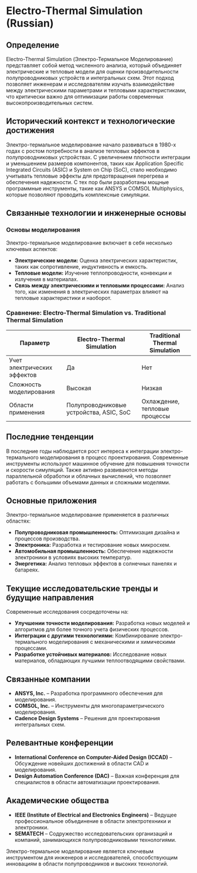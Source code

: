 # Electro-Thermal Simulation (Russian)

## Определение

Electro-Thermal Simulation (Электро-Термальное Моделирование) представляет собой метод численного анализа, который объединяет электрические и тепловые модели для оценки производительности полупроводниковых устройств и интегральных схем. Этот подход позволяет инженерам и исследователям изучать взаимодействие между электрическими параметрами и тепловыми характеристиками, что критически важно для оптимизации работы современных высокопроизводительных систем.

## Исторический контекст и технологические достижения

Электро-термальное моделирование начало развиваться в 1980-х годах с ростом потребности в анализе тепловых эффектов в полупроводниковых устройствах. С увеличением плотности интеграции и уменьшением размеров компонентов, таких как Application Specific Integrated Circuits (ASIC) и System on Chip (SoC), стало необходимо учитывать тепловые эффекты для предотвращения перегрева и обеспечения надежности. С тех пор были разработаны мощные программные инструменты, такие как ANSYS и COMSOL Multiphysics, которые позволяют проводить комплексные симуляции.

## Связанные технологии и инженерные основы

### Основы моделирования

Электро-термальное моделирование включает в себя несколько ключевых аспектов:

- **Электрические модели:** Оценка электрических характеристик, таких как сопротивление, индуктивность и емкость.
- **Тепловые модели:** Изучение теплопроводности, конвекции и излучения в материалах.
- **Связь между электрическими и тепловыми процессами:** Анализ того, как изменения в электрических параметрах влияют на тепловые характеристики и наоборот.

### Сравнение: Electro-Thermal Simulation vs. Traditional Thermal Simulation

| Параметр                     | Electro-Thermal Simulation           | Traditional Thermal Simulation    |
|------------------------------|-------------------------------------|-----------------------------------|
| Учет электрических эффектов   | Да                                  | Нет                               |
| Сложность моделирования       | Высокая                             | Низкая                            |
| Области применения            | Полупроводниковые устройства, ASIC, SoC | Охлаждение, тепловые процессы    |

## Последние тенденции

В последние годы наблюдается рост интереса к интеграции электро-термального моделирования в процесс проектирования. Современные инструменты используют машинное обучение для повышения точности и скорости симуляций. Также активно развиваются методы параллельной обработки и облачных вычислений, что позволяет работать с большими объемами данных и сложными моделями.

## Основные приложения

Электро-термальное моделирование применяется в различных областях:

- **Полупроводниковая промышленность:** Оптимизация дизайна и процессов производства.
- **Электроника:** Разработка и тестирование новых микросхем.
- **Автомобильная промышленность:** Обеспечение надежности электроники в условиях высоких температур.
- **Энергетика:** Анализ тепловых эффектов в солнечных панелях и батареях.

## Текущие исследовательские тренды и будущие направления

Современные исследования сосредоточены на:

- **Улучшении точности моделирования:** Разработка новых моделей и алгоритмов для более точного учета физических процессов.
- **Интеграции с другими технологиями:** Комбинирование электро-термального моделирования с механическими и химическими процессами.
- **Разработке устойчивых материалов:** Исследование новых материалов, обладающих лучшими теплоотводящими свойствами.

## Связанные компании

- **ANSYS, Inc.** – Разработка программного обеспечения для моделирования.
- **COMSOL, Inc.** – Инструменты для многопараметрического моделирования.
- **Cadence Design Systems** – Решения для проектирования интегральных схем.

## Релевантные конференции

- **International Conference on Computer-Aided Design (ICCAD)** – Обсуждение новейших достижений в области CAD и моделирования.
- **Design Automation Conference (DAC)** – Важная конференция для специалистов в области автоматизации проектирования.

## Академические общества

- **IEEE (Institute of Electrical and Electronics Engineers)** – Ведущее профессиональное объединение в области электротехники и электроники.
- **SEMATECH** – Содружество исследовательских организаций и компаний, занимающихся полупроводниковыми технологиями.

Электро-термальное моделирование является ключевым инструментом для инженеров и исследователей, способствующим инновациям в области полупроводников и высоких технологий.